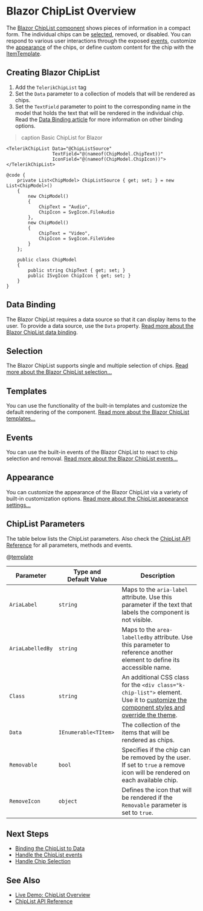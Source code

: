 
# Blazor ChipList Overview

The <a href="https://www.telerik.com/blazor-ui/chiplist" target="_blank">Blazor ChipList component</a> shows pieces of information in a compact form. The individual chips can be [selected](slug:chiplist-selection), removed, or disabled. You can respond to various user interactions through the exposed [events](slug:chiplist-events), customize the [appearance](slug:chiplist-appearance) of the chips, or define custom content for the chip with the [ItemTemplate](slug:chiplist-templates).

## Creating Blazor ChipList

1. Add the `TelerikChipList` tag
1. Set the `Data` parameter to a collection of models that will be rendered as chips.
1. Set the `TextField` parameter to point to the corresponding name in the model that holds the text that will be rendered in the individual chip. Read the [Data Binding article](slug:chiplist-bound) for more information on other binding options.

>caption Basic ChipList for Blazor

````RAZOR
<TelerikChipList Data="@ChipListSource"
                 TextField="@(nameof(ChipModel.ChipText))"
                 IconField="@(nameof(ChipModel.ChipIcon))">
</TelerikChipList>

@code {
    private List<ChipModel> ChipListSource { get; set; } = new List<ChipModel>()
    {
        new ChipModel()
        {
            ChipText = "Audio",
            ChipIcon = SvgIcon.FileAudio
        },
        new ChipModel()
        {
            ChipText = "Video",
            ChipIcon = SvgIcon.FileVideo
        }
    };

    public class ChipModel
    {
        public string ChipText { get; set; }
        public ISvgIcon ChipIcon { get; set; }
    }
}
````

## Data Binding

The Blazor ChipList requires a data source so that it can display items to the user. To provide a data source, use the `Data` property. [Read more about the Blazor ChipList data binding](slug:chiplist-bound).

## Selection

The Blazor ChipList supports single and multiple selection of chips. [Read more about the Blazor ChipList selection...](slug:chiplist-selection)

## Templates

You can use the functionality of the built-in templates and customize the default rendering of the component. [Read more about the Blazor ChipList templates...](slug:chiplist-templates)

## Events

You can use the built-in events of the Blazor ChipList to react to chip selection and removal. [Read more about the Blazor ChipList events...](slug:chiplist-events)

## Appearance

You can customize the appearance of the Blazor ChipList via a variety of built-in customization options. [Read more about the ChipList appearance settings...](slug:chiplist-appearance)

## ChipList Parameters

The table below lists the ChipList parameters. Also check the [ChipList API Reference](slug:Telerik.Blazor.Components.TelerikChipList-1) for all parameters, methods and events.

@[template](/_contentTemplates/common/parameters-table-styles.md#table-layout)

| Parameter | Type and Default&nbsp;Value | Description |
| --- | --- | --- |
| `AriaLabel` | `string` | Maps to the `aria-label` attribute. Use this parameter if the text that labels the component is not visible. |
| `AriaLabelledBy` | `string` | Maps to the `area-labelledby` attribute. Use this parameter to reference another element to define its accessible name. |
| `Class` | `string` | An additional CSS class for the `<div class="k-chip-list">` element. Use it to [customize the component styles and override the theme](slug:themes-override). |
| `Data` | `IEnumerable<TItem>` | The collection of the items that will be rendered as chips. |
| `Removable` | `bool` | Specifies if the chip can be removed by the user. If set to `true` a remove icon will be rendered on each available chip. |
| `RemoveIcon` | `object` | Defines the icon that will be rendered if the `Removable` parameter is set to `true`. |

## Next Steps

* [Binding the ChipList to Data](slug:chiplist-bound)
* [Handle the ChipList events](slug:chiplist-events)
* [Handle Chip Selection](slug:chiplist-selection)

## See Also

* [Live Demo: ChipList Overview](https://demos.telerik.com/blazor-ui/chiplist/overview)
* [ChipList API Reference](slug:Telerik.Blazor.Components.TelerikChipList-1)
